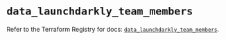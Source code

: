 # `data_launchdarkly_team_members`

Refer to the Terraform Registry for docs: [`data_launchdarkly_team_members`](https://registry.terraform.io/providers/launchdarkly/launchdarkly/2.21.2/docs/data-sources/team_members).
